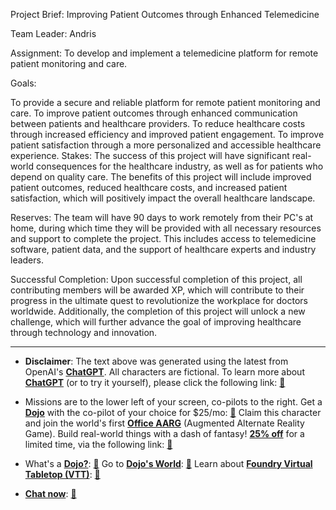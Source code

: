 Project Brief: Improving Patient Outcomes through Enhanced Telemedicine

Team Leader: Andris

Assignment: To develop and implement a telemedicine platform for remote patient monitoring and care.

Goals:

To provide a secure and reliable platform for remote patient monitoring and care.
To improve patient outcomes through enhanced communication between patients and healthcare providers.
To reduce healthcare costs through increased efficiency and improved patient engagement.
To improve patient satisfaction through a more personalized and accessible healthcare experience.
Stakes: The success of this project will have significant real-world consequences for the healthcare industry, as well as for patients who depend on quality care. The benefits of this project will include improved patient outcomes, reduced healthcare costs, and increased patient satisfaction, which will positively impact the overall healthcare landscape.

Reserves: The team will have 90 days to work remotely from their PC's at home, during which time they will be provided with all necessary resources and support to complete the project. This includes access to telemedicine software, patient data, and the support of healthcare experts and industry leaders.

Successful Completion: Upon successful completion of this project, all contributing members will be awarded XP, which will contribute to their progress in the ultimate quest to revolutionize the workplace for doctors worldwide. Additionally, the completion of this project will unlock a new challenge, which will further advance the goal of improving healthcare through technology and innovation.
 

---
* **Disclaimer**: The text above was generated using the latest from OpenAI's [**ChatGPT**](https://openai.com/blog/chatgpt/).  All characters are fictional.  To learn more about [**ChatGPT**](https://openai.com/blog/chatgpt/) (or to try it yourself), please click the following link: [:closed_book:](https://openai.com/blog/chatgpt/)

* Missions are to the lower left of your screen, co-pilots to the right. Get a [**Dojo**](https://workmates.live/marketplace) with the co-pilot of your choice for $25/mo: [:green_book:](https://workmates.live/marketplace) Claim this character and join the world's first [**Office AARG**](https://dojos.world) (Augmented Alternate Reality Game). Build real-world things with a dash of fantasy! [**25% off**](https://blog.workmates.live/deal-on-a-dojo) for a limited time, via the following link: [:green_book:](https://blog.workmates.live/deal-on-a-dojo) 

* What's a [**Dojo?**](https://workdojos.com): [:blue_book:](https://workdojos.com)  Go to [**Dojo's World**](https://dojos.world): [:blue_book:](https://dojos.world)  Learn about [**Foundry Virtual Tabletop (VTT)**](https://foundryvtt.com): [:closed_book:](https://foundryvtt.com/)

* [**Chat now**](https://chat.workmates.live/channel/support): [:ledger:](https://chat.workmates.live/channel/support)